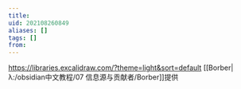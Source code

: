 ```yaml
---
title: 
uid: 202108260849
aliases: []
tags: []
from: 
---
```

https://libraries.excalidraw.com/?theme=light&sort=default
[[Borber|λ:/obsidian中文教程/07 信息源与贡献者/Borber]]提供